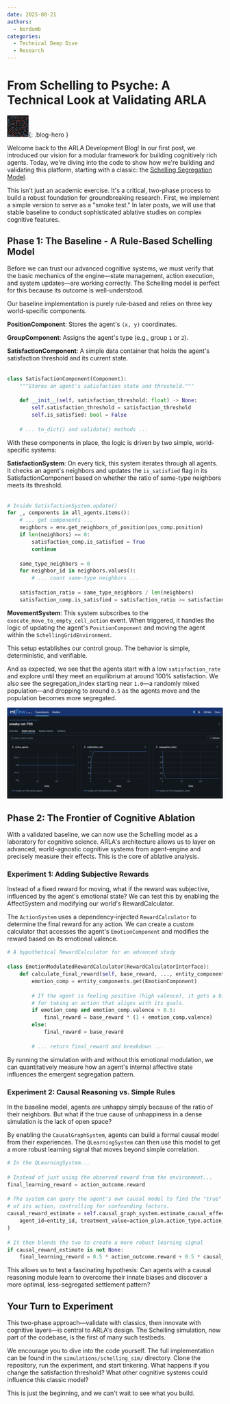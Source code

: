 ```yaml
---
date: 2025-08-21
authors:
  - bordumb
categories:
  - Technical Deep Dive
  - Research
---
```


# From Schelling to Psyche: A Technical Look at Validating ARLA

![Animation of the Schelling Segregation Model](../assets/schelling_simulation.gif){: .blog-hero }

Welcome back to the ARLA Development Blog! In our first post, we introduced our vision for a modular framework for building cognitively rich agents. Today, we're diving into the code to show how we're building and validating this platform, starting with a classic: the [Schelling Segregation Model](https://en.wikipedia.org/wiki/Schelling%27s_model_of_segregation).

This isn't just an academic exercise. It's a critical, two-phase process to build a robust foundation for groundbreaking research. First, we implement a simple version to serve as a "smoke test." In later posts, we will use that stable baseline to conduct sophisticated ablative studies on complex cognitive features.

## Phase 1: The Baseline - A Rule-Based Schelling Model

Before we can trust our advanced cognitive systems, we must verify that the basic mechanics of the engine—state management, action execution, and system updates—are working correctly. The Schelling model is perfect for this because its outcome is well-understood.

Our baseline implementation is purely rule-based and relies on three key world-specific components.

**PositionComponent**: Stores the agent's `(x, y)` coordinates.

**GroupComponent**: Assigns the agent's type (e.g., group `1` or `2`).

**SatisfactionComponent**: A simple data container that holds the agent's satisfaction threshold and its current state.

```python title="simulations/schelling_sim/components.py"

class SatisfactionComponent(Component):
    """Stores an agent's satisfaction state and threshold."""

    def __init__(self, satisfaction_threshold: float) -> None:
        self.satisfaction_threshold = satisfaction_threshold
        self.is_satisfied: bool = False

    # ... to_dict() and validate() methods ...
```

With these components in place, the logic is driven by two simple, world-specific systems:

**SatisfactionSystem**: On every tick, this system iterates through all agents. It checks an agent's neighbors and updates the `is_satisfied` flag in its SatisfactionComponent based on whether the ratio of same-type neighbors meets its threshold.

```python title="simulations/schelling_sim/systems.py"

# Inside SatisfactionSystem.update()
for _, components in all_agents.items():
    # ... get components ...
    neighbors = env.get_neighbors_of_position(pos_comp.position)
    if len(neighbors) == 0:
        satisfaction_comp.is_satisfied = True
        continue

    same_type_neighbors = 0
    for neighbor_id in neighbors.values():
        # ... count same-type neighbors ...

    satisfaction_ratio = same_type_neighbors / len(neighbors)
    satisfaction_comp.is_satisfied = satisfaction_ratio >= satisfaction_comp.satisfaction_threshold
```

**MovementSystem**: This system subscribes to the `execute_move_to_empty_cell_action` event. When triggered, it handles the logic of updating the agent's `PositionComponent` and moving the agent within the `SchellingGridEnvironment`.

This setup establishes our control group. The behavior is simple, deterministic, and verifiable.

And as expected, we see that the agents start with a low `satisfaction_rate` and explore until they meet an equilibrium at around 100% satisfaction. We also see the segregation_index starting near `1.0`—a randomly mixed population—and dropping to around `0.5` as the agents move and the population becomes more segregated.

![MLFlow Metrics](../assets/schelling_mlflow.png)

## Phase 2: The Frontier of Cognitive Ablation

With a validated baseline, we can now use the Schelling model as a laboratory for cognitive science. ARLA's architecture allows us to layer on advanced, world-agnostic cognitive systems from agent-engine and precisely measure their effects. This is the core of ablative analysis.

### Experiment 1: Adding Subjective Rewards

Instead of a fixed reward for moving, what if the reward was subjective, influenced by the agent's emotional state? We can test this by enabling the AffectSystem and modifying our world's RewardCalculator.

The `ActionSystem` uses a dependency-injected `RewardCalculator` to determine the final reward for any action. We can create a custom calculator that accesses the agent's `EmotionComponent` and modifies the reward based on its emotional valence.

```python
# A hypothetical RewardCalculator for an advanced study

class EmotionModulatedRewardCalculator(RewardCalculatorInterface):
    def calculate_final_reward(self, base_reward, ..., entity_components):
        emotion_comp = entity_components.get(EmotionComponent)
        
        # If the agent is feeling positive (high valence), it gets a bigger reward
        # for taking an action that aligns with its goals.
        if emotion_comp and emotion_comp.valence > 0.5:
            final_reward = base_reward * (1 + emotion_comp.valence)
        else:
            final_reward = base_reward
            
        # ... return final_reward and breakdown ...
```

By running the simulation with and without this emotional modulation, we can quantitatively measure how an agent's internal affective state influences the emergent segregation pattern.

### Experiment 2: Causal Reasoning vs. Simple Rules

In the baseline model, agents are unhappy simply because of the ratio of their neighbors. But what if the true cause of unhappiness in a dense simulation is the lack of open space?

By enabling the `CausalGraphSystem`, agents can build a formal causal model from their experiences. The `QLearningSystem` can then use this model to get a more robust learning signal that moves beyond simple correlation.

```python
# In the QLearningSystem...

# Instead of just using the observed reward from the environment...
final_learning_reward = action_outcome.reward

# The system can query the agent's own causal model to find the "true" effect
# of its action, controlling for confounding factors.
causal_reward_estimate = self.causal_graph_system.estimate_causal_effect(
    agent_id=entity_id, treatment_value=action_plan.action_type.action_id
)

# It then blends the two to create a more robust learning signal
if causal_reward_estimate is not None:
    final_learning_reward = 0.5 * action_outcome.reward + 0.5 * causal_reward_estimate
```

This allows us to test a fascinating hypothesis: Can agents with a causal reasoning module learn to overcome their innate biases and discover a more optimal, less-segregated settlement pattern?

## Your Turn to Experiment

This two-phase approach—validate with classics, then innovate with cognitive layers—is central to ARLA's design. The Schelling simulation, now part of the codebase, is the first of many such testbeds.

We encourage you to dive into the code yourself. The full implementation can be found in the `simulations/schelling_sim/` directory. Clone the repository, run the experiment, and start tinkering. What happens if you change the satisfaction threshold? What other cognitive systems could influence this classic model?

This is just the beginning, and we can't wait to see what you build.